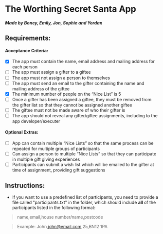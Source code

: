 # The Worthing Secret Santa App
##### *Made by Boney, Emily, Jon, Sophie and Yordan*

## Requirements:
#### Acceptance Criteria:
- [x] The app must contain the name, email address and mailing address for each person
- [ ] The app must assign a gifter to a giftee
- [ ] The app must not assign a person to themselves
- [ ] The app must send an email to the gifter containing the name and mailing address of the giftee
- [x] The minimum number of people on the “Nice List” is 5
- [ ] Once a gifter has been assigned a giftee, they must be removed from the gifter list so that they cannot be assigned another giftee
- [ ] The giftee must not be made aware of who their gifter is
- [ ] The app should not reveal any gifter/giftee assignments, including to the app developer/executer

#### Optional Extras:
- [ ] App can contain multiple “Nice Lists” so that the same process can be repeated for multiple groups of participants
- [ ] Can assign a person to multiple “Nice Lists” so that they can participate in multiple gift giving experiences
- [ ] Participants can submit a wish list which will be emailed to the gifter at time of assignment, providing gift suggestions

## Instructions:
- If you want to use a predefined list of participants, you need to provide a file called "participants.txt" in the folder,
which should include **all** of the participants listed in the following format: 
> name,email,house number/name,postcode 

> Example: John,john@email.com,25,BN12 1PA